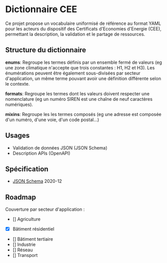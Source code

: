 # Dictionnaire CEE

Ce projet propose un vocabulaire uniformisé de référence au format YAML pour les acteurs du dispositif des Certificats d'Economies d'Energie (CEE), permettant la description, la validation et le partage de ressources.

## Structure du dictionnaire

**enums**: Regroupe les termes définis par un ensemble fermé de valeurs (eg une zone climatique n'accepte que trois constantes : H1, H2 et H3). Les énumérations peuvent être également sous-divisées par secteur d'application, un même terme pouvant avoir une définition différente selon le contexte.

**formats**: Regroupe les termes dont les valeurs doivent respecter une nomenclature (eg un numéro SIREN est une chaîne de neuf caractères numériques).

**mixins**: Regroupe les les termes composés (eg une adresse est composée d'un numéro, d'une voie, d'un code postal...)

## Usages

- Validation de données JSON (JSON Schema)
- Description APIs (OpenAPI)

## Spécification

- [JSON Schema](https://json-schema.org/) 2020-12

## Roadmap

Couverture par secteur d'application :

- [] Agriculture
- [x] Bâtiment résidentiel
- [] Bâtiment tertiaire
- [] Industrie
- [] Réseau
- [] Transport
